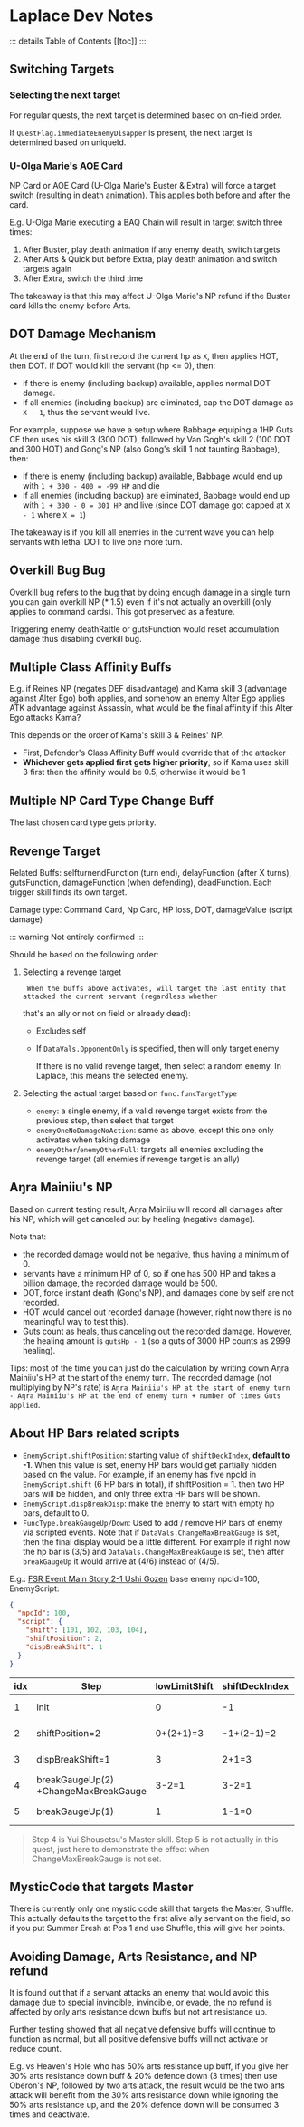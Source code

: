 # Laplace Dev Notes

::: details Table of Contents
[[toc]]
:::

## Switching Targets

### Selecting the next target

For regular quests, the next target is determined based on on-field order.

If `QuestFlag.immediateEnemyDisapper` is present, the next target is determined based on uniqueId.

### U-Olga Marie's AOE Card

NP Card or AOE Card (U-Olga Marie's Buster & Extra) will force a target switch (resulting in death animation). This applies
both before and after the card.

E.g. U-Olga Marie executing a BAQ Chain will result in target switch three times:

1. After Buster, play death animation if any enemy death, switch targets
2. After Arts & Quick but before Extra, play death animation and switch targets again
3. After Extra, switch the third time

The takeaway is that this may affect U-Olga Marie's NP refund if the Buster card kills the enemy before Arts.

## DOT Damage Mechanism

At the end of the turn, first record the current hp as `X`, then applies HOT, then DOT. If DOT would kill the servant
(hp <= 0), then:

- if there is enemy (including backup) available, applies normal DOT damage.
- if all enemies (including backup) are eliminated, cap the DOT damage as `X - 1`, thus the servant would live.

For example, suppose we have a setup where Babbage equiping a 1HP Guts CE then uses his skill 3 (300 DOT), followed by
Van Gogh's skill 2 (100 DOT and 300 HOT) and Gong's NP (also Gong's skill 1 not taunting Babbage), then:

- if there is enemy (including backup) available, Babbage would end up with `1 + 300 - 400 = -99 HP` and die
- if all enemies (including backup) are eliminated, Babbage would end up with `1 + 300 - 0 = 301 HP` and live (since DOT
  damage got capped at `X - 1` where `X = 1`)

The takeaway is if you kill all enemies in the current wave you can help servants with lethal DOT to live one more turn.

## Overkill Bug Bug

Overkill bug refers to the bug that by doing enough damage in a single turn you can gain overkill NP (\* 1.5) even if
it's not actually an overkill (only applies to command cards). This got preserved as a feature.

Triggering enemy deathRattle or gutsFunction would reset accumulation damage thus disabling overkill bug.

## Multiple Class Affinity Buffs

E.g. if Reines NP (negates DEF disadvantage) and Kama skill 3 (advantage against Alter Ego) both applies, and somehow an
enemy Alter Ego applies ATK advantage against Assassin, what would be the final affinity if this Alter Ego attacks Kama?

This depends on the order of Kama's skill 3 & Reines' NP.

- First, Defender's Class Affinity Buff would override that of the attacker
- **Whichever gets applied first gets higher priority**, so if Kama uses skill 3 first then the affinity would be 0.5,
  otherwise it would be 1

## Multiple NP Card Type Change Buff

The last chosen card type gets priority.

## Revenge Target

Related Buffs: selfturnendFunction (turn end), delayFunction (after X turns), gutsFunction, damageFunction
(when defending), deadFunction. Each trigger skill finds its own target.

Damage type: Command Card, Np Card, HP loss, DOT, damageValue (script damage)

::: warning
Not entirely confirmed
:::

Should be based on the following order:

1.  Selecting a revenge target

         When the buffs above activates, will target the last entity that attacked the current servant (regardless whether

    that's an ally or not on field or already dead):

    - Excludes self
    - If `DataVals.OpponentOnly` is specified, then will only target enemy


        If there is no valid revenge target, then select a random enemy. In Laplace, this means the selected enemy.

2.  Selecting the actual target based on `func.funcTargetType`

    - `enemy`: a single enemy, if a valid revenge target exists from the previous step, then select that target
    - `enemyOneNoDamageNoAction`: same as above, except this one only activates when taking damage
    - `enemyOther`/`enemyOtherFull`: targets all enemies excluding the revenge target (all enemies if revenge target is an ally)

## Aŋra Mainiiu's NP

Based on current testing result, Aŋra Mainiiu will record all damages after his NP, which will get canceled out by
healing (negative damage).

Note that:

- the recorded damage would not be negative, thus having a minimum of 0.
- servants have a minimum HP of 0, so if one has 500 HP and takes a billion damage, the recorded damage would be 500.
- DOT, force instant death (Gong's NP), and damages done by self are not recorded.
- HOT would cancel out recorded damage (however, right now there is no meaningful way to test this).
- Guts count as heals, thus canceling out the recorded damage. However, the healing amount is `gutsHp - 1` (so a guts of
  3000 HP counts as 2999 healing).

Tips: most of the time you can just do the calculation by writing down Aŋra Mainiiu's HP at the start of the enemy turn.
The recorded damage (not multiplying by NP's rate) is `Aŋra Mainiiu's HP at the start of enemy turn - Aŋra Mainiiu's HP
at the end of enemy turn + number of times Guts applied`.

## About HP Bars related scripts

- `EnemyScript.shiftPosition`: starting value of `shiftDeckIndex`, **default to -1**. When this value is set, enemy HP
  bars would get partially hidden based on the value. For example, if an enemy has five npcId in `EnemyScript.shift` (6 HP
  bars in total), if shiftPosition = 1. then two HP bars will be hidden, and only three extra HP bars will be shown.
- `EnemyScript.dispBreakDisp`: make the enemy to start with empty hp bars, default to 0.
- `FuncType.breakGaugeUp/Down`: Used to add / remove HP bars of enemy via scripted events. Note that if
  `DataVals.ChangeMaxBreakGauge` is set, then the final display would be a little different. For example if right now the
  hp bar is (3/5) and `DataVals.ChangeMaxBreakGauge` is set, then after `breakGaugeUp` it would arrive at (4/6) instead of
  (4/5).

E.g.: [FSR Event Main Story 2-1 Ushi Gozen](https://apps.atlasacademy.io/db/JP/quest/94091502/1)
base enemy npcId=100, EnemyScript:

```json
{
  "npcId": 100,
  "script": {
    "shift": [101, 102, 103, 104],
    "shiftPosition": 2,
    "dispBreakShift": 1
  }
}
```

| idx | **Step**                                | **lowLimitShift** | **shiftDeckIndex** | **curNpcId** | **Bars**    |
| --- | --------------------------------------- | ----------------- | ------------------ | ------------ | ----------- |
| 1   | init                                    | 0                 | -1                 | 100          | ◆◆◆◆<br>5/5 |
| 2   | shiftPosition=2                         | 0+(2+1)=3         | -1+(2+1)=2         | 103          | ◆<br>2/2    |
| 3   | dispBreakShift=1                        | 3                 | 2+1=3              | 104          | ◇<br>1/2    |
| 4   | breakGaugeUp(2)<br>+ChangeMaxBreakGauge | 3-2=1             | 3-2=1              | 102          | ◆◆◇<br>3/4  |
| 5   | breakGaugeUp(1)                         | 1                 | 1-1=0              | 101          | ◆◆◆<br>4/4  |

> Step 4 is Yui Shousetsu's Master skill. Step 5 is not actually in this quest, just here to demonstrate the effect when
> ChangeMaxBreakGauge is not set.

## MysticCode that targets Master

There is currently only one mystic code skill that targets the Master, Shuffle. This actually defaults the target
to the first alive ally servant on the field, so if you put Summer Eresh at Pos 1 and use Shuffle, this will give her
points.

## Avoiding Damage, Arts Resistance, and NP refund

It is found out that if a servant attacks an enemy that would avoid this damage due to special invincible, invincible,
or evade, the np refund is affected by only arts resistance down buffs but not art resistance up.

Further testing showed that all negative defensive buffs will continue to function as normal, but all positive defensive
buffs will not activate or reduce count.

E.g. vs Heaven's Hole who has 50% arts resistance up buff, if you give her 30% arts resistance down buff & 20% defence
down (3 times) then use Oberon's NP, followed by two arts attack, the result would be the two arts attack will benefit
from the 30% arts resistance down while ignoring the 50% arts resistance up, and the 20% defence down will be consumed
3 times and deactivate.

